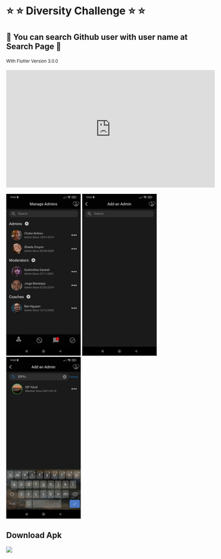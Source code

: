 # ⭐ ⭐ Diversity Challenge ⭐ ⭐


<h2>🚀 You can search Github user with user name at Search Page 🚀</h2>
<small>With Flutter Version 3.0.0</small>
<br>
<br>

<iframe width="560" height="315" src="https://www.youtube.com/watch?v=48vU-69XMs0&list=RD92izkAK5OA0&index=3" frameborder="0" allowfullscreen></iframe>


<p float="left">

   <img src="https://github.com/ElifYu/Diversity-Challenge/blob/main/assets/image3.jpeg" width="200" />
   <img src="https://github.com/ElifYu/Diversity-Challenge/blob/main/assets/image1.jpeg" width="200" />
   <img src="https://github.com/ElifYu/Diversity-Challenge/blob/main/assets/iameg2.jpeg" width="200" />
  
</p>

<h2>Download Apk</h2>
<img src="https://appshop.arvenah.com/diversity-challenge.png" width="200" />

